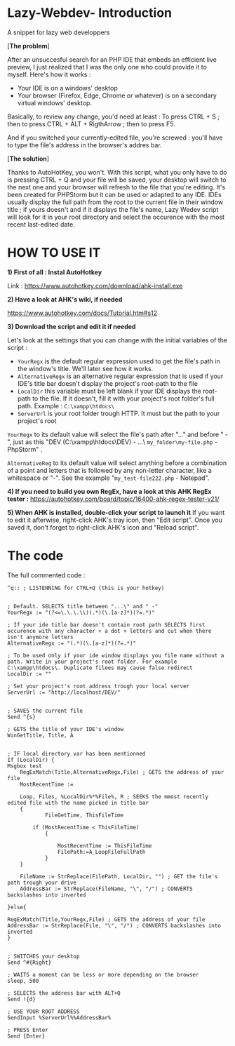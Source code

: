 # Lazy-Webdev- Introduction
A snippet for lazy web developpers

[**The problem**]

After an unsuccesful search for an PHP IDE that embeds an efficient live preview, I just realized that I was the only one who could provide it to myself. Here's how it works :
- Your IDE is on a windows' desktop
- Your browser (Firefox, Edge, Chrome or whatever) is on a secondary virtual windows' desktop.

Basically, to review any change, you'd need at least : To press CTRL + S ; then to press CTRL + ALT + RigthArrow ; then to press F5.

And if you switched your currently-edited file, you're screwed : you'll have to type the file's address in the browser's addres bar.

[**The solution**]

Thanks to AutoHotKey, you won't. With this script, what you only have to do is pressing CTRL + Q and your file will be saved, your desktop will switch to the next one and your browser will refresh to the file that you're editing. It's been created for PHPStorm but it can be used or adapted to any IDE. IDEs usually display the full path from the root to the current file in their window title ; if yours doesn't and if it displays the file's name, Lazy Wedev script will look for it in your root directory and select the occurence with the most recent last-edited date.


# HOW TO USE IT

**1) First of all : Instal AutoHotkey**

Link : https://www.autohotkey.com/download/ahk-install.exe

**2) Have a look at AHK's wiki, if needed**

https://www.autohotkey.com/docs/Tutorial.htm#s12

**3) Download the script and edit it if needed**

Let's look at the settings that you can change with the initial variables of the script :

- `YourRegx` is the default regular expression used to get the file's path in the window's title. We'll later see how it works.
- `AlternativeRegx` is an alternative regular expression that is used if your IDE's title bar doesn't display the project's root-path to the file
- `LocalDir` this variable must be left blank if your IDE displays the root-path to the file. If it doesn't, fill it with your project's root folder's full path. Example : `C:\xampp\htdocs\`
- `ServerUrl` is your root folder trough HTTP. It must but the path to your project's root

`YourRegx` to its default value will select the file's path after "...\" and before " -", just as this "DEV (C:\xampp\htdocs\DEV\) - ...\ `my_folder\my-file.php` - PhpStorm" .

`AlternativeReg` to its default value will select anything before a combination of a point and letters that is followed by any non-letter character, like a whitespace or "-". See the example "`my_test-file222.php` - Notepad".

**4) If you need to build you own RegEx, have a look at this AHK RegEx tester :**
https://autohotkey.com/board/topic/16400-ahk-regex-tester-v21/

**5) When AHK is installed, double-click your script to launch it**
If you want to edit it afterwise, right-click AHK's tray icon, then "Edit script". Once you saved it, don't forget to right-click AHK's icon and "Reload script".

# The code
The full commented code :
```
^q:: ; LISTENNING for CTRL+Q (this is your hotkey)


; Default. SELECTS title between "...\" and " -" 
YourRegx := "(?<=\.\.\.\\)(.*)(\.[a-z]*)(?=.*)"

; If your ide title bar doesn't contain root path SELECTS first occurence with any character + a dot + letters and cut when there isn't anymore letters
AlternativeRegx := "(.*)(\.[a-z]*)(?=.*)" 

; To be used only if your ide window displays you file name without a path. Write in your project's root folder. For example C:\xampp\htdocs\. Duplicate filees may cause false redirect
LocalDir := ""

; Set your project's root address trough your local server
ServerUrl := "http://localhost/DEV/" 


; SAVES the current file
Send ^{s}

; GETS the title of your IDE's window
WinGetTitle, Title, A 


; IF local directory var has been mentionned
If (LocalDir) {
Msgbox test
	RegExMatch(Title,AlternativeRegx,File) ; GETS the address of your file
	MostRecentTime :=

	Loop, Files, %LocalDir%*%File%, R ; SEEKS the mmost recently edited file with the name picked in title bar
	{
    		FileGetTime, ThisFileTime

   		if (MostRecentTime < ThisFileTime)
    		{

        		MostRecentTime := ThisFileTime
        		FilePath:=A_LoopFileFullPath
    		}
	}

	FileName := StrReplace(FilePath, LocalDir, "") ; GET the file's path trough your drive
	AddressBar := StrReplace(FileName, "\", "/") ; CONVERTS backslashes into inverted

}else{

RegExMatch(Title,YourRegx,File) ; GETS the address of your file
AddressBar := StrReplace(File, "\", "/") ; CONVERTS backslashes into inverted
}


; SWITCHES your desktop
Send ^#{Right} 

; WAITS a moment can be less or more depending on the browser
sleep, 500

; SELECTS the address bar with ALT+Q
Send !{d}

; USE YOUR ROOT ADDRESS
SendInput %ServerUrl%%AddressBar%

; PRESS Enter
Send {Enter}
```
